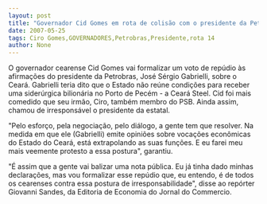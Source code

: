 ```yaml
---
layout: post
title: "Governador Cid Gomes em rota de colisão com o presidente da Petrobras"
date: 2007-05-25
tags: Ciro Gomes,GOVERNADORES,Petrobras,Presidente,rota 14
author: None
---
```


O governador cearense Cid Gomes&nbsp;vai formalizar um voto de rep&uacute;dio &agrave;s afirma&ccedil;&otilde;es do presidente da Petrobras, Jos&eacute; S&eacute;rgio Gabrielli, sobre o Cear&aacute;. Gabrielli teria dito que o Estado n&atilde;o re&uacute;ne condi&ccedil;&otilde;es&nbsp;para receber uma sider&uacute;rgica bilion&aacute;ria no Porto de Pec&eacute;m -&nbsp;a Cear&aacute; Steel. 
Cid&nbsp;foi mais comedido que seu irm&atilde;o,&nbsp;Ciro, tamb&eacute;m membro do PSB. Ainda assim, chamou de irrespons&aacute;vel o presidente da estatal.&nbsp; 

&quot;Pelo esfor&ccedil;o, pela negocia&ccedil;&atilde;o, pelo di&aacute;logo, a gente tem que resolver. Na medida em&nbsp;que ele (Gabrielli) emite opini&otilde;es sobre voca&ccedil;&otilde;es econ&ocirc;micas do Estado do Cear&aacute;, est&aacute; extrapolando as suas fun&ccedil;&otilde;es. E eu&nbsp;farei&nbsp;meu mais veemente protesto&nbsp;a essa postura&quot;, garantiu. 

&quot;&Eacute; assim que a gente vai balizar&nbsp;uma nota p&uacute;blica. Eu j&aacute; tinha dado minhas declara&ccedil;&otilde;es, mas&nbsp;vou formalizar esse rep&uacute;dio que, eu entendo, &eacute;&nbsp;de todos os cearenses&nbsp;contra essa postura&nbsp;de irresponsabilidade&quot;, disse ao rep&oacute;rter Giovanni Sandes, da Editoria de Economia do Jornal do Commercio.
 